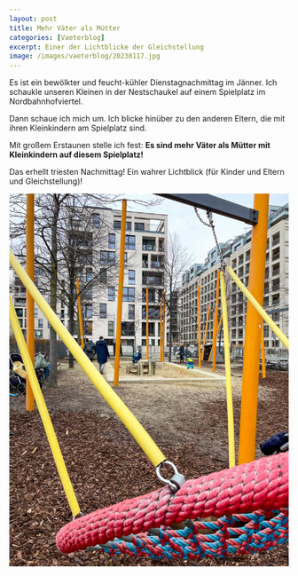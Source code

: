 ```yaml
---
layout: post
title: Mehr Väter als Mütter
categories: [Vaeterblog]
excerpt: Einer der Lichtblicke der Gleichstellung
image: /images/vaeterblog/20230117.jpg
---
```


Es ist ein bewölkter und feucht-kühler Dienstagnachmittag im Jänner. Ich schaukle unseren Kleinen in der Nestschaukel auf einem Spielplatz im Nordbahnhofviertel.

Dann schaue ich mich um. Ich blicke hinüber zu den anderen Eltern, die mit ihren Kleinkindern am Spielplatz sind.

Mit großem Erstaunen stelle ich fest: __Es sind mehr Väter als Mütter mit Kleinkindern auf diesem Spielplatz!__

Das erhellt triesten Nachmittag! Ein wahrer Lichtblick (für Kinder und Eltern und Gleichstellung)!
 
![Mehr Väter als Mütter mit Kleinkindern am Spielplatz](../images/vaeterblog/20230117.jpg)
